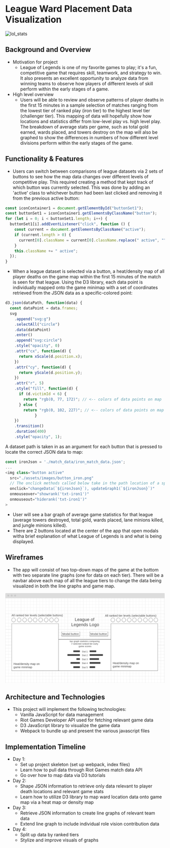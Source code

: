 # League Ward Placement Data Visualization

![lol_stats](assets/images/lol-data-vis-readme-1.gif)

## Background and Overview
  * Motivation for project
    * League of Legends is one of my favorite games to play; it's a fun, competitive game that requires skill, teamwork, and strategy to win. It also presents an excellent opportunity to analyze data from winning teams to observe how players of different levels of skill perform within the early stages of a game.
  * High level overview
    * Users will be able to review and observe patterns of player deaths in the first 15 minutes in a sample selection of matches ranging from the lowest tier of ranked play (iron tier) to the highest level tier (challenger tier). This mapping of data will hopefully show how locations and statistics differ from low-level play vs. high level play. The breakdown of average stats per game, such as total gold earned, wards placed, and towers destroy on the map will also be graphed to show the differences in numbers of how different level divisions perform within the early stages of the game. 

## Functionality & Features
  * Users can switch between comparisons of league datasets via 2 sets of buttons to see how the map data changes over different levels of competitive play. This required creating a method that kept track of which button was currently selected. This was done by adding an 'active' class to whichever button had been last clicked and removing it from the previous active button:
  ```javascript
  const iconContainer1 = document.getElementById("buttonSet1");
  const buttonSet1 = iconContainer1.getElementsByClassName("button");
  for (let i = 0; i < buttonSet1.length; i++) {
    buttonSet1[i].addEventListener("click", function () {
      const current = document.getElementsByClassName("active");
      if (current.length > 0) {
        current[0].className = current[0].className.replace(" active", "");
      }
      this.className += " active";
    });
  }
  ```
  * When a league dataset is selected via a button, a heat/density map of all player deaths on the game map within the first 15 minutes of the match is seen for that league. Using the D3 library, each data point is individually mapped onto the game minimap with a set of coordinates retrieved from the JSON data as a specific-colored point:
  ```javascript
  d3.json(dataPath, function(data) {
    const dataPoint = data.frames;
    svg
      .append("svg:g")
      .selectAll("circle")
      .data(dataPoint)
      .enter()
      .append("svg:circle")
      .style("opacity", 0)
      .attr("cx", function(d) {
        return xScale(d.position.x);
      })
      .attr("cy", function(d) {
        return yScale(d.position.y);
      })
      .attr("r", 5)
      .style("fill", function(d) {
        if (d.victimId < 6) {
          return "rgb(0, 77, 172)"; // <-- colors of data points on map
        } else {
          return "rgb(0, 102, 227)"; // <-- colors of data points on map
               }
      })
      .transition()
      .duration(400)
      .style("opacity", 1);
  ```
  A dataset path is taken in as an argument for each button that is pressed to locate the correct JSON data to map:
  ```javascript
  const ironJson = './match_data/iron_match_data.json';
  ...
  <img class="button active" 
    src="./assets/images/button_iron.png" 
    // The onclick methods called below take in the path location of a specific set of data as an argument:
    onclick="changeData(`${ironJson}`), updateGraph1(`${ironJson}`)" 
    onmouseover="showrank('txt-iron1')" 
    onmouseout="hiderank('txt-iron1')"
  >
  ```
  * User will see a bar graph of average game statistics for that league (average towers destroyed, total gold, wards placed, lane minions killed, and jungle minions killed).
  * There are 2 buttons located at the center of the app that open modals witha  brief explanation of what League of Legends is and what is being displayed.

## Wireframes
  * The app will consist of two top-down maps of the game at the bottom with two separate line graphs (one for data on each tier). There will be a navbar above each map of all the league tiers to change the data being visualized in both the line graphs and game map. 

  ![lol data visualization wireframe](assets/images/lol_stats_data_visualization_wireframe.png)

## Architecture and Technologies
  * This project will implement the following technologies:
    * Vanilla JavaScript for data management
    * Riot Games Developer API used for fetching relevant game data 
    * D3 JavaScript library to visualize the game data
    * Webpack to bundle up and present the various javascript files

## Implementation Timeline
  * Day 1:
    * Set up project skeleton (set up webpack, index files)
    * Learn how to pull data through Riot Games match data API
    * Go over how to map data via D3 tutorials
  * Day 2:
    * Shape JSON information to retrieve only data relevant to player death locations and relevant game stats
    * Learn how to utilize D3 library to map ward location data onto game map via a heat map or density map
  * Day 3:
    * Retrieve JSON information to create line graphs of relevant team data 
    * Extend line graph to include individual role vision contribution data
  * Day 4:
    * Split up data by ranked tiers
    * Stylize and improve visuals of graphs